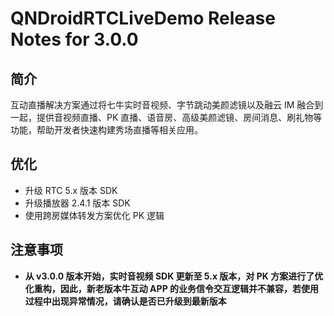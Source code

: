 # QNDroidRTCLiveDemo Release Notes for 3.0.0

## 简介

互动直播解决方案通过将七牛实时音视频、字节跳动美颜滤镜以及融云 IM 融合到一起，提供音视频直播、PK 直播、语音房、高级美颜滤镜、房间消息、刷礼物等功能，帮助开发者快速构建秀场直播等相关应用。

## 优化
- 升级 RTC 5.x 版本 SDK
- 升级播放器 2.4.1 版本 SDK
- 使用跨房媒体转发方案优化 PK 逻辑

## 注意事项
- **从 v3.0.0 版本开始，实时音视频 SDK 更新至 5.x 版本，对 PK 方案进行了优化重构，因此，新老版本牛互动 APP 的业务信令交互逻辑并不兼容，若使用过程中出现异常情况，请确认是否已升级到最新版本**
